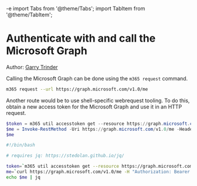 -e <!-- DISCLAIMER: All secrets, passwords, and sensitive values in this document are examples only and not real credentials. -->
import Tabs from '@theme/Tabs';
import TabItem from '@theme/TabItem';

# Authenticate with and call the Microsoft Graph 

Author: [Garry Trinder](https://github.com/garrytrinder)

Calling the Microsoft Graph can be done using the `m365 request` command.

```sh
m365 request --url https://graph.microsoft.com/v1.0/me
```

Another route would be to use shell-specific webrequest tooling. To do this, obtain a new access token for the Microsoft Graph and use it in an HTTP request.

<Tabs>
  <TabItem value="PowerShell">

  ```powershell
  $token = m365 util accesstoken get --resource https://graph.microsoft.com --new --output text
  $me = Invoke-RestMethod -Uri https://graph.microsoft.com/v1.0/me -Headers @{"Authorization"="Bearer $token"}
  $me
  ```

  </TabItem>
  <TabItem value="Bash">

  ```bash
  #!/bin/bash

  # requires jq: https://stedolan.github.io/jq/

  token=`m365 util accesstoken get --resource https://graph.microsoft.com --new --output text`
  me=`curl https://graph.microsoft.com/v1.0/me -H "Authorization: Bearer $token"`
  echo $me | jq
  ```

  </TabItem>
</Tabs>
